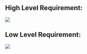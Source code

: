 ## High Level Requirement:
![](https://github.com/gauri2323/M1_Application_Restaurant_Billing_System/blob/main/6_ImagesAndVideos/HLR1.png?raw=true)

## Low Level Requirement:
![](https://github.com/gauri2323/M1_Application_Restaurant_Billing_System/blob/main/6_ImagesAndVideos/LLR1.png?raw=true)